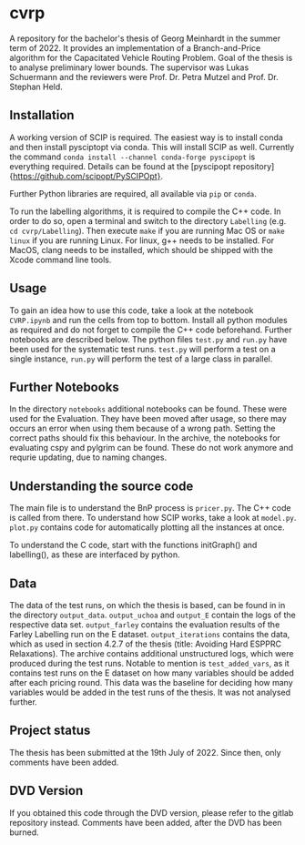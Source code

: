 # cvrp

A repository for the bachelor's thesis of Georg Meinhardt in the summer term of 2022.
It provides an implementation of a Branch-and-Price algorithm for the Capacitated Vehicle Routing Problem.
Goal of the thesis is to analyse preliminary lower bounds.
The supervisor was Lukas Schuermann and the reviewers were Prof. Dr. Petra Mutzel and Prof. Dr. Stephan Held.

## Installation
A working version of SCIP is required.
The easiest way is to install conda and then install pysciptopt via conda.
This will install SCIP as well.
Currently the command `conda install --channel conda-forge pyscipopt` is everything required.
Details can be found at the [pyscipopt repository]{https://github.com/scipopt/PySCIPOpt}.

Further Python libraries are required, all available via `pip` or `conda`.

To run the labelling algorithms, it is required to compile the C++ code.
In order to do so, open a terminal and switch to the directory `Labelling` (e.g. `cd cvrp/Labelling`).
Then execute `make` if you are running Mac OS or `make linux` if you are running Linux.
For linux, g++ needs to be installed.
For MacOS, clang needs to be installed, which should be shipped with the Xcode command line tools.

## Usage
To gain an idea how to use this code, take a look at the notebook `CVRP.ipynb` and run the cells from top to bottom.
Install all python modules as required and do not forget to compile the C++ code beforehand.
Further notebooks are described below.
The python files `test.py` and `run.py` have been used for the systematic test runs.
`test.py` will perform a test on a single instance, `run.py` will perform the test of a large class in parallel.

## Further Notebooks
In the directory `notebooks` additional notebooks can be found.
These were used for the Evaluation.
They have been moved after usage, so there  may occurs an error when using them because of a wrong path.
Setting the correct paths should fix this behaviour.
In the archive, the notebooks for evaluating cspy and pylgrim can be found.
These do not work anymore and requrie updating, due to naming changes.

## Understanding the source code
The main file is to understand the BnP process is `pricer.py`.
The C++ code is called from there.
To understand how SCIP works, take a look at `model.py`.
`plot.py` contains code for automatically plotting all the instances at once.

To understand the C code, start with the functions initGraph() and labelling(), as these are interfaced by python.

## Data
The data of the test runs, on which the thesis is based, can be found in in the directory `output_data`.
`output_uchoa` and `output_E` contain the logs of the respective data set.
`output_farley` contains the evaluation results of the Farley Labelling run on the E dataset.
`output_iterations` contains the data, which as used in section 4.2.7 of the thesis (title: Avoiding Hard ESPPRC Relaxations).
The archive contains additional unstructured logs, which were produced during the test runs.
Notable to mention is `test_added_vars`, as it contains test runs on the E dataset on how many variables should be added after each pricing round.
This data was the baseline for deciding how many variables would be added in the test runs of the thesis.
It was not analysed further.

## Project status
The thesis has been submitted at the 19th July of 2022.
Since then, only comments have been added.

## DVD Version
If you obtained this code through the DVD version, please refer to the gitlab repository instead.
Comments have been added, after the DVD has been burned.
